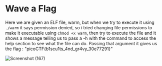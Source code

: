# Wave a Flag
Here we are given an ELF file, warm, but when we try to execute it using `./warm` it says permission denied, so i tried changing file permissions to make it executable using `chmod +x warm`, then try to execute the file and it shows a message telling us to pass a -h with the command to access the help section to see what the file can do.
Passing that argument it gives us the flag : "picoCTF{b1scu1ts_4nd_gr4vy_30e77291}"

![Screenshot (167)](https://github.com/nAYANko/picoCTF/assets/147973815/48121525-0ab2-4e1f-9a62-1940f0d18449)
